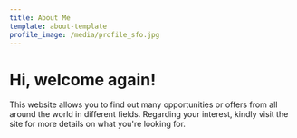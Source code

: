 ```yaml
---
title: About Me
template: about-template
profile_image: /media/profile_sfo.jpg
---
```


# Hi, welcome again!

This website allows you to find out many opportunities or offers from all around the world in different fields. Regarding your interest, kindly visit the site for more details on what you're looking for.


